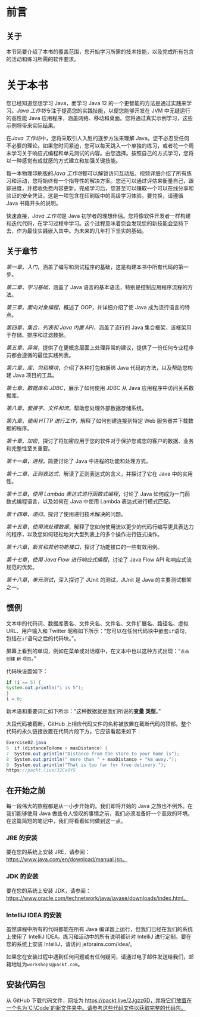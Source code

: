# 前言

## 关于

本节简要介绍了本书的覆盖范围，您开始学习所需的技术技能，以及完成所有包含的活动和练习所需的软件要求。

# 关于本书

您已经知道您想学习 Java，而学习 Java 12 的一个更智能的方法是通过实践来学习。*Java 工作坊*专注于提高您的实践技能，以便您能够开发在 JVM 中无缝运行的高性能 Java 应用程序，涵盖网络、移动和桌面。您将通过真实示例学习，这些示例将带来实际结果。

在*Java 工作坊*中，您将采取引人入胜的逐步方法来理解 Java。您不必忍受任何不必要的理论。如果您时间紧迫，您可以每天跳入一个单独的练习，或者花一个周末学习关于响应式编程和单元测试的内容。由您选择。按照自己的方式学习，您将以一种感觉有成就感的方式建立和加强关键技能。

每一本物理印刷版的*Java 工作坊*都可以解锁访问互动版。视频详细介绍了所有练习和活动，您将始终有一个指导性的解决方案。您还可以通过评估来衡量自己，跟踪进度，并接收免费内容更新。完成学习后，您甚至可以赚取一个可以在线分享和验证的安全凭证。这是一项包含在印刷版中的高级学习体验。要兑换，请遵循 Java 书籍开头的说明。

快速直接，*Java 工作坊*是 Java 初学者的理想伴侣。您将像软件开发者一样构建和迭代代码，在学习过程中学习。这个过程意味着您会发现您的新技能会坚持下去，作为最佳实践嵌入其中。为未来的几年打下坚实的基础。

## 关于章节

*第一章*，*入门*，涵盖了编写和测试程序的基础，这是构建本书中所有代码的第一步。

*第二章*，*学习基础*，涵盖了 Java 语言的基本语法，特别是控制应用程序流程的方法。

*第三章*，*面向对象编程*，概述了 OOP，并详细介绍了使 Java 成为流行语言的特点。

*第四章*，*集合、列表和 Java 内置 API*，涵盖了流行的 Java 集合框架，该框架用于存储、排序和过滤数据。

*第五章*，*异常*，提供了在更概念层面上处理异常的建议，提供了一份任何专业程序员都会遵循的最佳实践列表。

*第六章*，*库、包和模块*，介绍了各种打包和捆绑 Java 代码的方法，以及帮助您构建 Java 项目的工具。

*第七章*，*数据库和 JDBC*，展示了如何使用 JDBC 从 Java 应用程序中访问关系数据库。

*第八章*，*套接字、文件和流*，帮助您处理外部数据存储系统。

*第九章*，*使用 HTTP 进行工作*，解释了如何创建连接到特定 Web 服务器并下载数据的程序。

*第十章*，*加密*，探讨了将加密应用于您的软件对于保护您或您的客户的数据、业务和完整性至关重要。

*第十一章*，*进程*，简要讨论了 Java 中进程的功能和处理方式。

*第十二章*，*正则表达式*，解读了正则表达式的含义，并探讨了它在 Java 中的实用性。

*第十三章*，*使用 Lambda 表达式进行函数式编程*，讨论了 Java 如何成为一门函数式编程语言，以及如何在 Java 中使用 Lambda 表达式进行模式匹配。

*第十四章*，*递归*，探讨了使用递归技术解决的问题。

*第十五章*，*使用流处理数据*，解释了您如何使用流以更少的代码行编写更具表达力的程序，以及您如何轻松地对大型列表上的多个操作进行链式操作。

*第十六章*，*断言和其他功能接口*，探讨了功能接口的一些有效用例。

*第十七章*，*使用 Java Flow 进行响应式编程*，讨论了 Java Flow API 和响应式流规范的优势。

*第十八章*，*单元测试*，深入探讨了 JUnit 的测试，JUnit 是 Java 的主要测试框架之一。

## 惯例

文本中的代码词、数据库表名、文件夹名、文件名、文件扩展名、路径名、虚拟 URL、用户输入和 Twitter 昵称如下所示：“您可以在任何代码块中嵌套`if`语句，包括在`if`语句之后的代码块。”。

屏幕上看到的单词，例如在菜单或对话框中，在文本中也以这种方式出现：“`点击` `创建` `新` `项目`。”

代码块设置如下：

```java
if (i == 5) {
System.out.println("i is 5");
}
i = 0;
```

新术语和重要词汇如下所示：“这种数据就是我们所说的**变量** **类型**。”

大段代码被截断，GitHub 上相应代码文件的名称被放置在截断代码的顶部。整个代码的永久链接放置在代码片段下方。它应该看起来如下：

```java
Exercise02.java
6  if (distanceToHome > maxDistance) {
7  System.out.println("Distance from the store to your home is");
8  System.out.println(" more than " + maxDistance + "km away.");
9  System.out.println("That is too far for free delivery.");
https://packt.live/32Ca9YS
```

## 在开始之前

每一段伟大的旅程都是从一小步开始的。我们即将开始的 Java 之旅也不例外。在我们能够使用 Java 做些令人惊叹的事情之前，我们必须准备好一个高效的环境。在这篇简短的笔记中，我们将看看如何做到这一点。

### JRE 的安装

要在您的系统上安装 JRE，请参阅：https://www.java.com/en/download/manual.jsp。

### JDK 的安装

要在您的系统上安装 JDK，请参阅：https://www.oracle.com/technetwork/java/javase/downloads/index.html。

### IntelliJ IDEA 的安装

虽然课程中所有的代码都能在所有 Java 编译器上运行，但我们已经在我们的系统上使用了 IntelliJ IDEA。练习和活动中的所有说明都针对 IntelliJ 进行定制。要在您的系统上安装 IntelliJ，请访问 jetbrains.com/idea/。

如果您在安装过程中遇到任何问题或有任何疑问，请通过电子邮件发送给我们，邮箱地址为`workshops@packt.com`。

## 安装代码包

从 GitHub 下载代码文件，网址为 https://packt.live/2Jgzz6D，并将它们放置在一个名为`C:\Code`的新文件夹中。请参考这些代码文件以获取完整的代码包。
